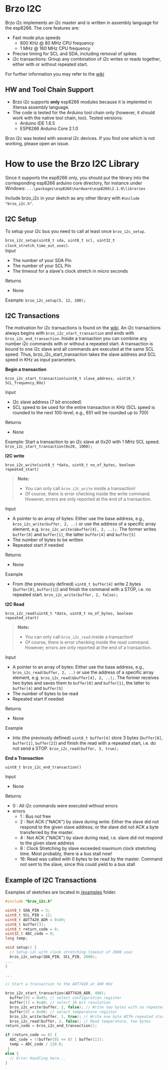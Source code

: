 Brzo I2C
===================
Brzo i2c implements an i2c master and is written in assembly language for the esp8266. The core features are:

 - Fast mode plus speeds 
	 - 800 KHz @ 80 MHz CPU frequency
	 - 1 MHz @ 160 MHz CPU frequency
 - Precise timing for SCL and SDA, including removal of spikes
 - i2c transactions: Group any combination of i2c writes or reads together, either with or without repeated start.

For further information you may refer to the [wiki](https://github.com/pasko-zh/brzo_i2c/wiki)

HW and Tool Chain Support
-------

 - Brzo i2c supports **only** esp8266 modules because it is implented in Xtensa assembly language.
 - The code is tested for the Arduino tool chain only (however, it should work with the native tool chain, too). Tested versions:
	 - Arduino IDE 1.6.5
	 - ESP8266 Arduino Core 2.1.0

Brzo i2c was tested with several i2c devices. If you find one which is not working, please open an issue.

How to use the Brzo I2C Library
===============================
Since it supports the esp8266 only, you should put the library into the corresponding esp8266 arduino core directory, for instance under Windows: `...\packages\esp8266\hardware\esp8266\2.1.0\libraries` 

Include brzo_i2c in your sketch as any other library with `#include "brzo_i2c.h"`. 

I2C Setup
----------------

To setup your i2c bus you need to call at least once `brzo_i2c_setup`.  

`brzo_i2c_setup(uint8_t sda, uint8_t scl, uint32_t clock_stretch_time_out_usec)`.  
Input

 - The number of your SDA Pin
 - The number of your SCL Pin
 - The timeout for a slave's clock stretch in micro seconds

Returns

 - None
 
Example:
`brzo_i2c_setup(5, 12, 200);`

I2C Transactions
----------------

The motivation for i2c transactions is found on the [wiki](https://github.com/pasko-zh/brzo_i2c/wiki#i2c-transactions). An i2c transactions always begins with `brzo_i2c_start_transaction` and ends with `brzo_i2c_end_transaction`.  Inside a transaction you can combine any number i2c commands with or without a repeated start. A transaction is bound to one i2c slave and all commands are executed at the same SCL speed. Thus, brzo_i2c_start_transaction takes the slave address and SCL speed in KHz as input parameters.

**Begin a transaction**

`brzo_i2c_start_transaction(uint8_t slave_address, uint16_t SCL_frequency_KHz)`

Input

 - I2c slave address (7 bit encoded)
 - SCL speed to be used for the entire transaction in KHz (SCL speed is rounded to the next 100-level, e.g., 651 will be rounded up to 700)


Returns

 - None

Example: Start a transaction to an i2c slave at 0x20 with 1 MHz SCL speed.
`brzo_i2c_start_transaction(0x20, 1000);`


**I2C write**

`brzo_i2c_write(uint8_t *data, uint8_t no_of_bytes, boolean repeated_start)`

> **Note:** 
> - You can only call `brzo_i2c_write` inside a transaction!
> - Of course, there is error checking inside the write command. However, errors are only reported at the end of a transaction. 


Input
 - A pointer to an array of bytes: Either use the base address, e.g., `brzo_i2c_write(buffer, 2, ..)` or use the address of a specific array element, e.g. `brzo_i2c_write(&buffer[4], 2, ..);`. The former writes `buffer[0]` and `buffer[1]`, the latter  `buffer[4]` and `buffer[5]`
 - The number of bytes to be written
 - Repeated start if needed
 
Returns
- None

Example
- From (the previously defined)  `uint8_t buffer[4]` write 2 bytes (`buffer[0]`, `buffer[1]`) and finish the command with a STOP,  i.e. no repeated start.
`brzo_i2c_write(buffer, 2, false);`

**I2C Read**

`brzo_i2c_read(uint8_t *data, uint8_t no_of_bytes, boolean repeated_start)`

> **Note:** 
> - You can only call `brzo_i2c_read` inside a transaction!
> - Of course, there is error checking inside the read command. However, errors are only reported at the end of a transaction.


Input
 - A pointer to an array of bytes: Either use the base address, e.g., `brzo_i2c_read(buffer, 2, ..)` or use the address of a specific array element, e.g. `brzo_i2c_read(&buffer[4], 2, ..);`. The former receives two bytes and saves them to `buffer[0]` and `buffer[1]`, the latter to `buffer[4]` and `buffer[5]`
 - The number of bytes to be read
 - Repeated start if needed
 
Returns
- None

Example
- Into (the previously defined) `uint8_t buffer[4]` store 3 bytes (`buffer[0]`, `buffer[1]`, `buffer[2]`) and finish the read with a repeated start, i.e. do not send a STOP.
`brzo_i2c_read(buffer, 3, true);`

**End a Transaction**

`uint8_t brzo_i2c_end_transaction()`


Input
 - None
 
Returns
- 0 : All i2c commands were executed without errors
- errors
	 - 1 : Bus not free
	 - 2 : Not ACK ("NACK") by slave during write: Either the slave did not respond to the given slave address; or the slave did not ACK a byte transferred by the master.
	 - 4 : Not ACK ("NACK") by slave during read, i.e. slave did not respond to the given slave address
	 - 8 : Clock Stretching by slave exceeded maximum clock stretching time. Most probably, there is a bus stall now!
	 - 16: Read was called with 0 bytes to be read by the master. Command not sent to the slave, since this could yield to a bus stall


Example of I2C Transactions
----------------
Examples of sketches are located in [/examples](https://github.com/pasko-zh/brzo_i2c/tree/master/examples) folder.

```c
#include "brzo_i2c.h"

uint8_t SDA_PIN = 5;
uint8_t SCL_PIN = 12;
uint8_t ADT7420_ADR = 0x49;
uint8_t buffer[3];
uint8_t return_code = 0;
uint32_t ADC_code = 0;
long temp;

void setup() {
  // Setup i2c with clock stretching timeout of 2000 usec
  brzo_i2c_setup(SDA_PIN, SCL_PIN, 2000);
...
}

...

// Start a transaction to the ADT7420 at 400 KHz

brzo_i2c_start_transaction(ADT7420_ADR, 400);
  buffer[0] = 0x03; // select configuration register
  buffer[1] = 0xA0; // select 16 bit resolution
  brzo_i2c_write(buffer, 2, false); // Write two bytes with no repeated start
  buffer[0] = 0x00; // select temperature register
  brzo_i2c_write(buffer, 1, true); // Write one byte WITH repeated start
  brzo_i2c_read(buffer, 2, false); // Read temperature, two bytes
return_code = brzo_i2c_end_transaction();

if (return_code == 0) {
  ADC_code = ((buffer[0] << 8) | buffer[1]);
  temp = ADC_code / 128.0;
 }
else {
  // Error Handling here...
}
```


